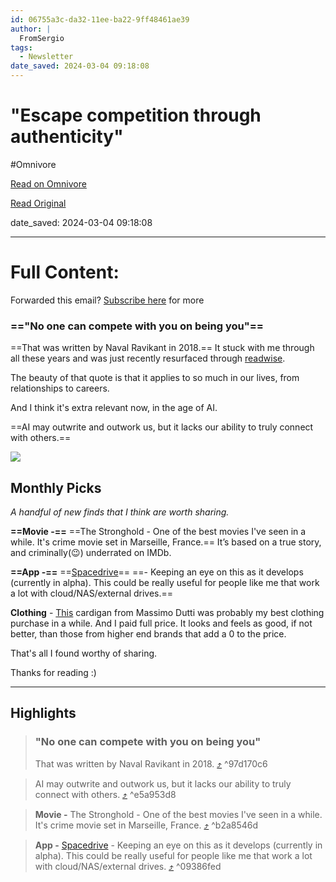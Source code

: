 ```yaml
---
id: 06755a3c-da32-11ee-ba22-9ff48461ae39
author: |
  FromSergio
tags:
  - Newsletter
date_saved: 2024-03-04 09:18:08
---
```


# "Escape competition through authenticity"
#Omnivore

[Read on Omnivore](https://omnivore.app/me/escape-competition-through-authenticity-18e09d43ee5)

[Read Original](https://fromsergio.substack.com/p/escape-competition-through-authenticity)

date_saved: 2024-03-04 09:18:08


--- 

# Full Content: 

Forwarded this email? [Subscribe here](https://substack.com/redirect/2/eyJlIjoiaHR0cHM6Ly9mcm9tc2VyZ2lvLnN1YnN0YWNrLmNvbS9zdWJzY3JpYmU%5FdXRtX3NvdXJjZT1lbWFpbCZ1dG1fY2FtcGFpZ249ZW1haWwtc3Vic2NyaWJlJnI9MnkycXRhJm5leHQ9aHR0cHMlM0ElMkYlMkZmcm9tc2VyZ2lvLnN1YnN0YWNrLmNvbSUyRnAlMkZlc2NhcGUtY29tcGV0aXRpb24tdGhyb3VnaC1hdXRoZW50aWNpdHkiLCJwIjoxNDIyOTI2MzQsInMiOjEyNzEzNzAsImYiOnRydWUsInUiOjE3ODE2NzM1OCwiaWF0IjoxNzA5NTYxODg1LCJleHAiOjE3MTIxNTM4ODUsImlzcyI6InB1Yi0wIiwic3ViIjoibGluay1yZWRpcmVjdCJ9.5hCO8nNUDN3vMt-d2Ld7L9eRgfnuJaZvbB1LZTSzX4I?) for more

### =="No one can compete with you on being you"==

==That was written by Naval Ravikant in 2018.== It stuck with me through all these years and was just recently resurfaced through [readwise](https://substack.com/redirect/7f93143d-d44d-4d7d-bad8-60187b268aa4?j=eyJ1IjoiMnkycXRhIn0.nuzIT9a4BeQSNYg8gdQVbZ5ZSwrFjuJ7f2hzSpwFB-Y). 

The beauty of that quote is that it applies to so much in our lives, from relationships to careers. 

And I think it's extra relevant now, in the age of AI. 

==AI may outwrite and outwork us, but it lacks our ability to truly connect with others.==

[![](https://proxy-prod.omnivore-image-cache.app/0x0,s5gT0SDjpdTZp_aDMDYvIlZCClvQpWZno3DCiAhWPlJI/https://substackcdn.com/image/youtube/w_550,c_limit/l_youtube_play_qyqt8q,w_120/Vod0wLsVTfU)](https://substack.com/redirect/4dcc29dd-fb3d-467e-9d1b-a1074c6f9f7d?j=eyJ1IjoiMnkycXRhIn0.nuzIT9a4BeQSNYg8gdQVbZ5ZSwrFjuJ7f2hzSpwFB-Y)

## Monthly Picks

_A handful of new finds that I think are worth sharing._ 

**==Movie -==** ==The Stronghold - One of the best movies I've seen in a while. It's crime movie set in Marseille, France.== It’s based on a true story, and criminally(😉) underrated on IMDb. 

**==App -==** ==[Spacedrive](https://substack.com/redirect/38bbd697-667f-444d-a5c9-a9477a28e0d8?j=eyJ1IjoiMnkycXRhIn0.nuzIT9a4BeQSNYg8gdQVbZ5ZSwrFjuJ7f2hzSpwFB-Y)== ==- Keeping an eye on this as it develops (currently in alpha). This could be really useful for people like me that work a lot with cloud/NAS/external drives.== 

**Clothing** \- [This](https://substack.com/redirect/5dbe5987-1002-426c-93ab-9e9f0a27bc31?j=eyJ1IjoiMnkycXRhIn0.nuzIT9a4BeQSNYg8gdQVbZ5ZSwrFjuJ7f2hzSpwFB-Y) cardigan from Massimo Dutti was probably my best clothing purchase in a while. And I paid full price. It looks and feels as good, if not better, than those from higher end brands that add a 0 to the price.

That's all I found worthy of sharing.

Thanks for reading :)

---

## Highlights

> ### "No one can compete with you on being you"
> 
> That was written by Naval Ravikant in 2018. [⤴️](https://omnivore.app/me/escape-competition-through-authenticity-18e09d43ee5#97d170c6-fd7b-4ee5-ba0f-09d110c6d171)  ^97d170c6

> AI may outwrite and outwork us, but it lacks our ability to truly connect with others. [⤴️](https://omnivore.app/me/escape-competition-through-authenticity-18e09d43ee5#e5a953d8-564b-45ba-a46b-231ec19e2394)  ^e5a953d8

> **Movie -** The Stronghold - One of the best movies I've seen in a while. It's crime movie set in Marseille, France. [⤴️](https://omnivore.app/me/escape-competition-through-authenticity-18e09d43ee5#b2a8546d-0b9d-459b-b116-cc874b7fbe47)  ^b2a8546d

> **App -** [Spacedrive](https://substack.com/redirect/38bbd697-667f-444d-a5c9-a9477a28e0d8?j=eyJ1IjoiMnkycXRhIn0.nuzIT9a4BeQSNYg8gdQVbZ5ZSwrFjuJ7f2hzSpwFB-Y) \- Keeping an eye on this as it develops (currently in alpha). This could be really useful for people like me that work a lot with cloud/NAS/external drives. [⤴️](https://omnivore.app/me/escape-competition-through-authenticity-18e09d43ee5#09386fed-145d-4b59-904e-e0ae59cd5211)  ^09386fed

